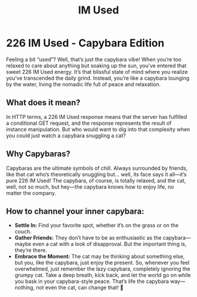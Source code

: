 ﻿---
category: 2xx
code: 226
cover: https://firebasestorage.googleapis.com/v0/b/capy-http.appspot.com/o/Capy-226-750x600.webp?alt=media
thumbnail: https://firebasestorage.googleapis.com/v0/b/capy-http.appspot.com/o/Capy-226-250x200.webp?alt=media
coverAlt: IM Used
description: IM Used
tags:
- 2xx
title: IM Used
---


# 226 IM Used - Capybara Edition

Feeling a bit “used”? Well, that’s just the capybara vibe! When you’re too relaxed to care about anything but soaking up the sun, you’ve entered that sweet 226 IM Used energy. It’s that blissful state of mind where you realize you’ve transcended the daily grind. Instead, you’re like a capybara lounging by the water, living the nomadic life full of peace and relaxation.

## What does it mean?

In HTTP terms, a 226 IM Used response means that the server has fulfilled a conditional GET request, and the response represents the result of instance manipulation. But who would want to dig into that complexity when you could just watch a capybara snuggling a cat?

## Why Capybaras?

Capybaras are the ultimate symbols of chill. Always surrounded by friends, like that cat who’s theoretically snuggling but… well, its face says it all—it’s pure 226 IM Used! The capybara, of course, is totally relaxed, and the cat, well, not so much, but hey—the capybara knows how to enjoy life, no matter the company.
## How to channel your inner capybara:

- **Settle In:** Find your favorite spot, whether it’s on the grass or on the couch.
- **Gather Friends:** They don’t have to be as enthusiastic as the capybara—maybe even a cat with a look of disapproval. But the important thing is, they’re there.
- **Embrace the Moment:** The cat may be thinking about something else, but you, like the capybara, just enjoy the present.
  So, whenever you feel overwhelmed, just remember the lazy capybara, completely ignoring the grumpy cat. Take a deep breath, kick back, and let the world go on while you bask in your capybara-style peace. That’s life the capybara way—nothing, not even the cat, can change that! 🦙
